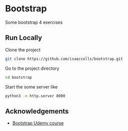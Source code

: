 # Bootstrap

Some bootstrap 4 exercises

## Run Locally

Clone the project

```bash
git clone https://github.com/isaaccolls/bootstrap.git
```

Go to the project directory

```bash
cd bootstrap
```

Start the some server like

```bash
python3 -m http.server 8000
```

## Acknowledgements

- [Bootstrap Udemy course](https://www.udemy.com/course/bootstrap-4-curso-desde-cero-2017-espanol/)

